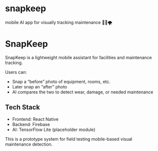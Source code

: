 # snapkeep
mobile AI app for visually tracking maintenance 🐞🤠🌪️
# SnapKeep

SnapKeep is a lightweight mobile assistant for facilities and maintenance tracking.

Users can:
- Snap a “before” photo of equipment, rooms, etc.
- Later snap an “after” photo
- AI compares the two to detect wear, damage, or needed maintenance

## Tech Stack
- Frontend: React Native
- Backend: Firebase
- AI: TensorFlow Lite (placeholder module)

This is a prototype system for field testing mobile-based visual maintenance detection.
